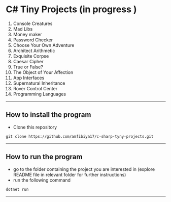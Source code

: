 C# Tiny Projects (in progress )
===

1. Console Creatures
2. Mad Libs
3. Money maker
4. Password Checker
5. Choose Your Own Adventure
6. Architect Arithmetic
7. Exquisite Corpse
8. Caesar Cipher
9. True or False?
10. The Object of Your Affection
11. App Interfaces
12. Supernatural Inheritance
13. Rover Control Center
14. Programming Languages


---

## How to install the program

- Clone this repository 

```
git clone https://github.com/amfibiya17/c-sharp-tyny-projects.git
```

---

## How to run the program

- go to the folder containing the project you are interested in (explore README file in relevant folder for further instructions)
- run the following command

```
dotnet run
```

---